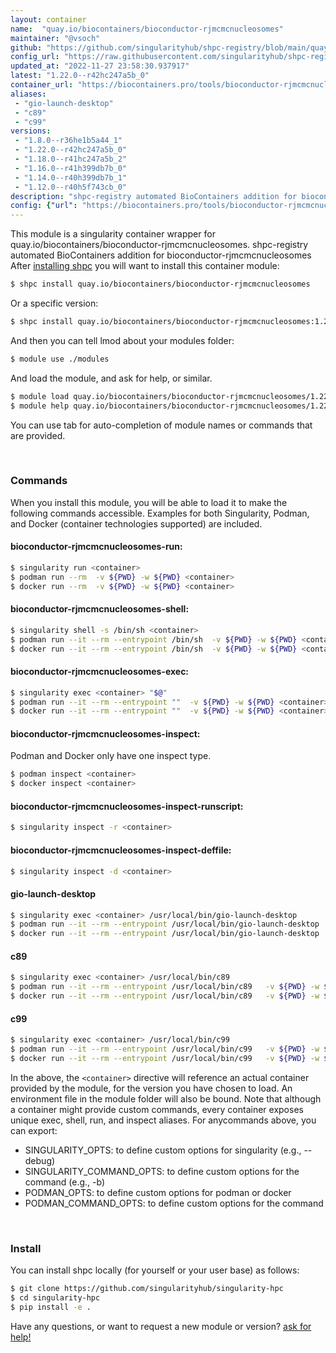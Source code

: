 ```yaml
---
layout: container
name:  "quay.io/biocontainers/bioconductor-rjmcmcnucleosomes"
maintainer: "@vsoch"
github: "https://github.com/singularityhub/shpc-registry/blob/main/quay.io/biocontainers/bioconductor-rjmcmcnucleosomes/container.yaml"
config_url: "https://raw.githubusercontent.com/singularityhub/shpc-registry/main/quay.io/biocontainers/bioconductor-rjmcmcnucleosomes/container.yaml"
updated_at: "2022-11-27 23:58:30.937917"
latest: "1.22.0--r42hc247a5b_0"
container_url: "https://biocontainers.pro/tools/bioconductor-rjmcmcnucleosomes"
aliases:
 - "gio-launch-desktop"
 - "c89"
 - "c99"
versions:
 - "1.8.0--r36he1b5a44_1"
 - "1.22.0--r42hc247a5b_0"
 - "1.18.0--r41hc247a5b_2"
 - "1.16.0--r41h399db7b_0"
 - "1.14.0--r40h399db7b_1"
 - "1.12.0--r40h5f743cb_0"
description: "shpc-registry automated BioContainers addition for bioconductor-rjmcmcnucleosomes"
config: {"url": "https://biocontainers.pro/tools/bioconductor-rjmcmcnucleosomes", "maintainer": "@vsoch", "description": "shpc-registry automated BioContainers addition for bioconductor-rjmcmcnucleosomes", "latest": {"1.22.0--r42hc247a5b_0": "sha256:49fc71f8d55a6910e6771f40a39186ae7632e1a8351d9121cc00754c301670cc"}, "tags": {"1.8.0--r36he1b5a44_1": "sha256:58a8e7510fdbd9c7a8422e859fe0624cdb305b19fa7ffe8aca2d91d397512203", "1.22.0--r42hc247a5b_0": "sha256:49fc71f8d55a6910e6771f40a39186ae7632e1a8351d9121cc00754c301670cc", "1.18.0--r41hc247a5b_2": "sha256:46aeff41775d188f2d96b9f61992e60d88a7307185c2e01a87b7c350ea425907", "1.16.0--r41h399db7b_0": "sha256:c415b725b4d05172089fcca7502b9c59ccc1df0dac2389c09b1fce6d09cc89f2", "1.14.0--r40h399db7b_1": "sha256:4eae7ed93f481ccd614ff6758574b4fe5cad85863bad72b77f7bb74cd0920a0a", "1.12.0--r40h5f743cb_0": "sha256:0a7c877878de2f03533cb2d9c1aff6816383947126bbca9802f1f0e5b2a95d3e"}, "docker": "quay.io/biocontainers/bioconductor-rjmcmcnucleosomes", "aliases": {"gio-launch-desktop": "/usr/local/bin/gio-launch-desktop", "c89": "/usr/local/bin/c89", "c99": "/usr/local/bin/c99"}}
---
```


This module is a singularity container wrapper for quay.io/biocontainers/bioconductor-rjmcmcnucleosomes.
shpc-registry automated BioContainers addition for bioconductor-rjmcmcnucleosomes
After [installing shpc](#install) you will want to install this container module:


```bash
$ shpc install quay.io/biocontainers/bioconductor-rjmcmcnucleosomes
```

Or a specific version:

```bash
$ shpc install quay.io/biocontainers/bioconductor-rjmcmcnucleosomes:1.22.0--r42hc247a5b_0
```

And then you can tell lmod about your modules folder:

```bash
$ module use ./modules
```

And load the module, and ask for help, or similar.

```bash
$ module load quay.io/biocontainers/bioconductor-rjmcmcnucleosomes/1.22.0--r42hc247a5b_0
$ module help quay.io/biocontainers/bioconductor-rjmcmcnucleosomes/1.22.0--r42hc247a5b_0
```

You can use tab for auto-completion of module names or commands that are provided.

<br>

### Commands

When you install this module, you will be able to load it to make the following commands accessible.
Examples for both Singularity, Podman, and Docker (container technologies supported) are included.

#### bioconductor-rjmcmcnucleosomes-run:

```bash
$ singularity run <container>
$ podman run --rm  -v ${PWD} -w ${PWD} <container>
$ docker run --rm  -v ${PWD} -w ${PWD} <container>
```

#### bioconductor-rjmcmcnucleosomes-shell:

```bash
$ singularity shell -s /bin/sh <container>
$ podman run --it --rm --entrypoint /bin/sh  -v ${PWD} -w ${PWD} <container>
$ docker run --it --rm --entrypoint /bin/sh  -v ${PWD} -w ${PWD} <container>
```

#### bioconductor-rjmcmcnucleosomes-exec:

```bash
$ singularity exec <container> "$@"
$ podman run --it --rm --entrypoint ""  -v ${PWD} -w ${PWD} <container> "$@"
$ docker run --it --rm --entrypoint ""  -v ${PWD} -w ${PWD} <container> "$@"
```

#### bioconductor-rjmcmcnucleosomes-inspect:

Podman and Docker only have one inspect type.

```bash
$ podman inspect <container>
$ docker inspect <container>
```

#### bioconductor-rjmcmcnucleosomes-inspect-runscript:

```bash
$ singularity inspect -r <container>
```

#### bioconductor-rjmcmcnucleosomes-inspect-deffile:

```bash
$ singularity inspect -d <container>
```


#### gio-launch-desktop

```bash
$ singularity exec <container> /usr/local/bin/gio-launch-desktop
$ podman run --it --rm --entrypoint /usr/local/bin/gio-launch-desktop   -v ${PWD} -w ${PWD} <container> -c " $@"
$ docker run --it --rm --entrypoint /usr/local/bin/gio-launch-desktop   -v ${PWD} -w ${PWD} <container> -c " $@"
```


#### c89

```bash
$ singularity exec <container> /usr/local/bin/c89
$ podman run --it --rm --entrypoint /usr/local/bin/c89   -v ${PWD} -w ${PWD} <container> -c " $@"
$ docker run --it --rm --entrypoint /usr/local/bin/c89   -v ${PWD} -w ${PWD} <container> -c " $@"
```


#### c99

```bash
$ singularity exec <container> /usr/local/bin/c99
$ podman run --it --rm --entrypoint /usr/local/bin/c99   -v ${PWD} -w ${PWD} <container> -c " $@"
$ docker run --it --rm --entrypoint /usr/local/bin/c99   -v ${PWD} -w ${PWD} <container> -c " $@"
```



In the above, the `<container>` directive will reference an actual container provided
by the module, for the version you have chosen to load. An environment file in the
module folder will also be bound. Note that although a container
might provide custom commands, every container exposes unique exec, shell, run, and
inspect aliases. For anycommands above, you can export:

 - SINGULARITY_OPTS: to define custom options for singularity (e.g., --debug)
 - SINGULARITY_COMMAND_OPTS: to define custom options for the command (e.g., -b)
 - PODMAN_OPTS: to define custom options for podman or docker
 - PODMAN_COMMAND_OPTS: to define custom options for the command

<br>

### Install

You can install shpc locally (for yourself or your user base) as follows:

```bash
$ git clone https://github.com/singularityhub/singularity-hpc
$ cd singularity-hpc
$ pip install -e .
```

Have any questions, or want to request a new module or version? [ask for help!](https://github.com/singularityhub/singularity-hpc/issues)